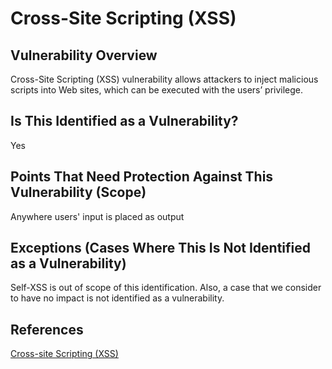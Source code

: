 Cross-Site Scripting (XSS)
===
## Vulnerability Overview
Cross-Site Scripting (XSS) vulnerability allows attackers to inject malicious scripts into Web sites, which can be executed with the users’ privilege.

## Is This Identified as a Vulnerability?
Yes

## Points That Need Protection Against This Vulnerability (Scope)
Anywhere users' input is placed as output

## Exceptions (Cases Where This Is Not Identified as a Vulnerability)
Self-XSS is out of scope of this identification.
Also, a case that we consider to have no impact is not identified as a vulnerability.

## References
[Cross-site Scripting (XSS)](https://www.owasp.org/index.php/Cross-site_Scripting_(XSS))
